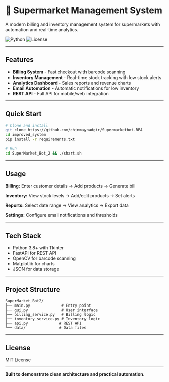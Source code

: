 # 🛒 Supermarket Management System

A modern billing and inventory management system for supermarkets with automation and real-time analytics.

![Python](https://img.shields.io/badge/Python-3.8+-blue.svg)
![License](https://img.shields.io/badge/License-MIT-yellow.svg)

---

## Features

- **Billing System** - Fast checkout with barcode scanning
- **Inventory Management** - Real-time stock tracking with low stock alerts
- **Analytics Dashboard** - Sales reports and revenue charts
- **Email Automation** - Automatic notifications for low inventory
- **REST API** - Full API for mobile/web integration

---

## Quick Start

```bash
# Clone and install
git clone https://github.com/chinmaynadgir/Supermarketbot-RPA
cd improved_system
pip install -r requirements.txt

# Run
cd SuperMarket_Bot_2 && ./shart.sh
```

---

## Usage

**Billing:** Enter customer details → Add products → Generate bill

**Inventory:** View stock levels → Add/edit products → Set alerts

**Reports:** Select date range → View analytics → Export data

**Settings:** Configure email notifications and thresholds

---

## Tech Stack

- Python 3.8+ with Tkinter
- FastAPI for REST API
- OpenCV for barcode scanning
- Matplotlib for charts
- JSON for data storage

---

## Project Structure

```
SuperMarket_Bot2/
├── main.py              # Entry point
├── gui.py               # User interface
├── billing_service.py   # Billing logic
├── inventory_service.py # Inventory logic
├── api.py              # REST API
└── data/               # Data files
```

---

## License

MIT License

---

**Built to demonstrate clean architecture and practical automation.**
